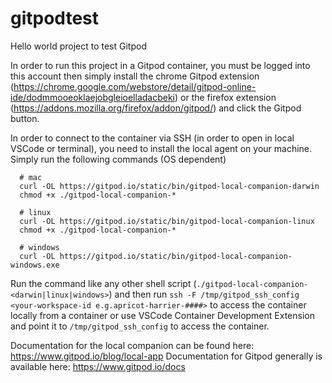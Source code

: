 # gitpodtest
Hello world project to test Gitpod

In order to run this project in a Gitpod container, you must be logged into this account then simply install the chrome
Gitpod extension (https://chrome.google.com/webstore/detail/gitpod-online-ide/dodmmooeoklaejobgleioelladacbeki)
or the firefox extension (https://addons.mozilla.org/firefox/addon/gitpod/) and click the Gitpod button.

In order to connect to the container via SSH (in order to open in local VSCode or terminal), you need to install the
local agent on your machine.  Simply run the following commands (OS dependent)

```
  # mac
  curl -OL https://gitpod.io/static/bin/gitpod-local-companion-darwin
  chmod +x ./gitpod-local-companion-*

  # linux
  curl -OL https://gitpod.io/static/bin/gitpod-local-companion-linux
  chmod +x ./gitpod-local-companion-*

  # windows
  curl -OL https://gitpod.io/static/bin/gitpod-local-companion-windows.exe
```

Run the command like any other shell script (`./gitpod-local-companion-<darwin|linux|windows>`) and then run
`ssh -F /tmp/gitpod_ssh_config <your-workspace-id e.g.apricot-harrier-####>` to access the container locally
from a container or use VSCode Container Development Extension and point it to `/tmp/gitpod_ssh_config` to
access the container.

Documentation for the local companion can be found here: https://www.gitpod.io/blog/local-app
Documentation for Gitpod generally is available here: https://www.gitpod.io/docs
